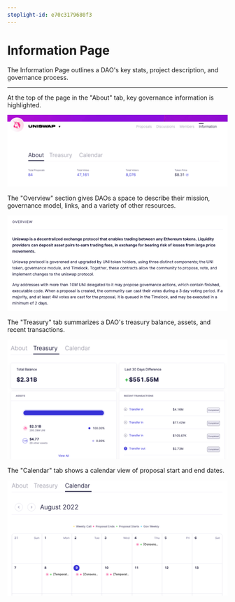 ```yaml
---
stoplight-id: e70c3179680f3
---
```


# Information Page

The Information Page outlines a DAO's key stats, project description, and governance process.

***

At the top of the page in the "About" tab, key governance information is highlighted.

![About Tab](../../../assets/images/uniswap-information.png)

The "Overview" section gives DAOs a space to describe their mission, governance model, links, and a variety of other resources.

![Overview Section](../../../assets/images/uniswap-overview.png)

The "Treasury" tab summarizes a DAO's treasury balance, assets, and recent transactions.

![Treasury Tab](../../../assets/images/uniswap-treasury.png)

The "Calendar" tab shows a calendar view of proposal start and end dates.

![Calendar Tab](../../../assets/images/uniswap-calendar.png)